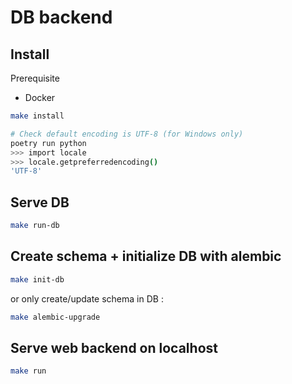 # DB backend

## Install

Prerequisite

- Docker

```bash
make install

# Check default encoding is UTF-8 (for Windows only)
poetry run python
>>> import locale
>>> locale.getpreferredencoding()
'UTF-8'
```

## Serve DB

```bash
make run-db
```

## Create schema + initialize DB with alembic

```bash
make init-db
```

or only create/update schema in DB :

```bash
make alembic-upgrade
```

## Serve web backend on localhost

```bash
make run
```
